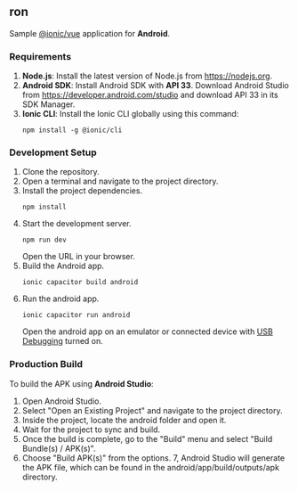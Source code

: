 ## ron
Sample [@ionic/vue](https://ionicframework.com/docs/vue/overview) application for **Android**.

### Requirements
1. **Node.js**: Install the latest version of Node.js from <https://nodejs.org>.
2. **Android SDK**: Install Android SDK with **API 33**.
    Download Android Studio from <https://developer.android.com/studio>
    and download API 33 in its SDK Manager.
3. **Ionic CLI**: Install the Ionic CLI globally using this command:
    ```shell
    npm install -g @ionic/cli
    ```
   
### Development Setup
1. Clone the repository.
2. Open a terminal and navigate to the project directory.
3. Install the project dependencies.
    ```shell
    npm install
    ```
4. Start the development server.
    ```shell
    npm run dev
    ```
   Open the URL in your browser.
5. Build the Android app.
    ```shell
    ionic capacitor build android
    ```
6. Run the android app.
    ```shell
    ionic capacitor run android
    ```
   Open the android app on an emulator or connected device with 
   [USB Debugging](https://www.makeuseof.com/tag/what-is-usb-debugging-mode-on-android-makeuseof-explains/)
   turned on.

### Production Build
To build the APK using **Android Studio**:

1. Open Android Studio.
2. Select "Open an Existing Project" and navigate to the project directory.
3. Inside the project, locate the android folder and open it.
4. Wait for the project to sync and build.
5. Once the build is complete, go to the "Build" menu and select "Build Bundle(s) / APK(s)".
6. Choose "Build APK(s)" from the options.
7, Android Studio will generate the APK file, which can be found in the android/app/build/outputs/apk directory.
